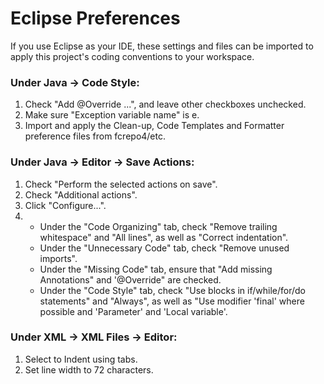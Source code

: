 # Eclipse Preferences

If you use Eclipse as your IDE, these settings and files can be imported to apply
this project's coding conventions to your workspace.

### Under Java -> Code Style:

1. Check "Add @Override ...", and leave other checkboxes unchecked.
2. Make sure "Exception variable name" is e.
3. Import and apply the Clean-up, Code Templates and Formatter preference files from fcrepo4/etc.

### Under Java -> Editor -> Save Actions:

1. Check "Perform the selected actions on save".
2. Check "Additional actions".
3. Click "Configure...".
4. + Under the "Code Organizing" tab, check "Remove trailing whitespace" and "All lines", as well as "Correct indentation".
   + Under the "Unnecessary Code" tab, check "Remove unused imports". 
   + Under the "Missing Code" tab, ensure that "Add missing Annotations" and '@Override" are checked.
   + Under the "Code Style" tab, check "Use blocks in if/while/for/do statements" and "Always", as well as "Use modifier 'final' where possible and 'Parameter' and 'Local variable'.

### Under XML -> XML Files -> Editor:

1. Select to Indent using tabs.
2. Set line width to 72 characters.



